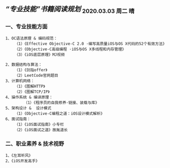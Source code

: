 ## *“专业技能”书籍阅读规划*    <sub>2020.03.03 周二 晴</sub>

### 一、专业技能方面

	1、OC语法原理 & 编码规范：
		（1）《Effective Objective-C 2.0 ·编写高质量iOS与OS X代码的52个有效方法》
		（2）《Objective-C高级编程 ·iOS与OS X多线程和内存管理》
		（3）《iOS底层原理》MJ视频 
	
	2、数据结构与算法：
		（1）《剑指offer》
		（2）LeetCode官网题目
	3、计算机网络：
		（1）《图解HTTP》
		（2）《图解TCP/IP》
	4、操作系统 & 编译原理：
        	（1）《程序员的自我修养·链接、装载与库》
	5、架构设计 &  设计模式
		（1）《Objective-C编程之道：iOS设计模式解析》
	6、面试指南：
		（1）《iOS面试指南》小专栏 
		（2）《iOS面试之道》故胤道长 

### 二、职业素养 & 技术视野

	1、《左耳听风》 
	2、《iOS开发高手》
